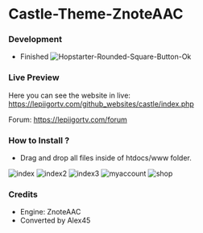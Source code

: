 # Castle-Theme-ZnoteAAC

### Development
- Finished ![Hopstarter-Rounded-Square-Button-Ok](https://user-images.githubusercontent.com/89811188/133524779-24574036-77dd-4a81-b579-8c9c0a6db52e.png)

### Live Preview

Here you can see the website in live: https://lepiigortv.com/github_websites/castle/index.php

Forum: https://lepiigortv.com/forum

### How to Install ?

- Drag and drop all files inside of htdocs/www folder.

![index](https://user-images.githubusercontent.com/89811188/133888590-902e5410-688d-4328-aa9b-5b83e931ee0f.png)
![index2](https://user-images.githubusercontent.com/89811188/133888594-4214b985-9d48-411c-af2c-001721b8bd2b.png)
![index3](https://user-images.githubusercontent.com/89811188/133888595-6c3685a7-72e0-43a2-81f2-3860ca59ffe3.png)
![myaccount](https://user-images.githubusercontent.com/89811188/133888596-7617f85e-734c-41f7-bd04-3254dd23456c.png)
![shop](https://user-images.githubusercontent.com/89811188/133888598-aa8fe573-7f90-4f89-a008-5e127ae8eda9.png)


### Credits

- Engine: ZnoteAAC
- Converted by Alex45
